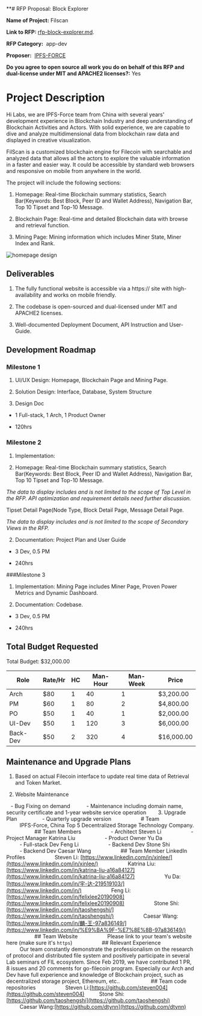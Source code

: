  **# RFP Proposal: Block Explorer
 
 **Name of Project:** Filscan
 
 **Link to RFP:** [rfp-block-explorer.md](https://github.com/filecoin-project/devgrants/blob/master/rfps/rfp-block-explorer.md).
 
 **RFP Category:**  app-dev
 
 **Proposer:**  [IPFS-FORCE](https://github.com/orgs/ipfs-force-community)
 
 **Do you agree to open source all work you do on behalf of this RFP and dual-license under MIT and APACHE2 licenses?:** Yes
 
 # Project Description
 
 Hi Labs, we are IPFS-Force team from China with several years' development experience in Blockchain Industry and deep understanding of Blockchain Activities and Actors. With solid experience, we are capable to dive and analyze multidimensional data from blockchain raw data and displayed in creative visualization.
 
 FilScan is a customized blockchain engine for Filecoin with searchable and analyzed data that allows all the actors to explore the valuable information in a faster and easier way. It could be accessible by standard web browsers and responsive on mobile from anywhere in the world.
 
 The project will include the following sections: 
 
 1. Homepage: Real-time Blockchain summary statistics, Search Bar(Keywords: Best Block, Peer ID and Wallet Address), Navigation Bar, Top 10 Tipset and Top-10 Message.
 
 2. Blockchain Page: Real-time and detailed Blockchain data with browse and retrieval function.
 
 3. Mining Page: Mining information which includes Miner State, Miner Index and Rank.
 
 ![homepage design](https://github.com/ipfs-force-community/devgrants/blob/master/rfp-proposals/home.jpeg)
 
 ## Deliverables
 
 1. The fully functional website is accessible via a https:// site with high-availability and works on mobile friendly. 
 
 2. The codebase is open-sourced and dual-licensed under MIT and APACHE2 licenses.
 
 3. Well-documented Deployment Document, API Instruction and User-Guide.
 
 ## Development Roadmap
 
 ### Milestone 1
 
 1. UI/UX Design: Homepage, Blockchain Page and Mining Page.
 
 2. Solution Design: Interface, Database, System Structure
 
 3. Design Doc
 
 - 1 Full-stack, 1 Arch, 1 Product Owner
 
 - 120hrs
 
 ### Milestone 2
 
 1. Implementation:
 
 1.  Homepage: Real-time Blockchain summary statistics, Search Bar(Keywords: Best Block, Peer ID and Wallet Address), Navigation Bar, Top 10 Tipset and Top-10 Message.
 
 *The data to display includes and is not limited to the scope of Top Level in the RFP. API optimization and requirement details need further discussion.*
 
 Tipset Detail Page(Node Type, Block Detail Page, Message Detail Page.
 
 *The data to display includes and is not limited to the scope of Secondary Views in the RFP.*
 
 2. Documentation: Project Plan and User Guide
 
 - 3 Dev, 0.5 PM
 
 - 240hrs
 
 ###Milestone 3
 
 1. Implementation: Mining Page includes Miner Page, Proven Power Metrics and Dynamic Dashboard.
 
 2. Documentation: Codebase.
 
 - 3 Dev, 0.5 PM
 
 - 240hrs
 
 ## Total Budget Requested
 
 Total Budget: $32,000.00
 
 | Role | Rate/Hr | HC | Man-Hour | Man-Week | Price |
 |-----|---------|----|-----------|-------------|------|
 | Arch | $80 | 1 | 40| 1 | $3,200.00|
 | PM | $60 | 1 | 80| 2| $4,800.00|
 | PO | $50 | 1| 40 | 1 | $2,000.00 |
 | UI-Dev | $50 | 1 | 120 | 3 | $6,000.00 |
 | Back-Dev| $50 | 2 | 320 | 4 | $16,000.00 |
 
 ## Maintenance and Upgrade Plans
 
 1. Based on actual Filecoin interface to update real time data of Retrieval and Token Market.
 
 2. Website Maintenance
 
    - Bug Fixing on demand
    
       - Maintenance including domain name, security certificate and 1-year website service operation
       
 3.  Upgrade Plan
       
          - Quarterly upgrade version
          
          # Team
          
          IPFS-Force, China Top 5 Decentralized Storage Technology Company.
          
          ## Team Members
          
          - Architect Steven Li
          
          - Project Manager Katrina Liu
          
          - Product Owner Yu Da 
          
          - Full-stack Dev Feng Li
          
          - Backend Dev Stone Shi
          
          - Backend Dev Caesar Wang
          
          ## Team Member LinkedIn Profiles
          
          Steven Li: [https://www.linkedin.com/in/xinlee/](https://www.linkedin.com/in/xinlee/)
          
          Katrina Liu: [https://www.linkedin.com/in/katrina-liu-a16a84127](https://www.linkedin.com/in/katrina-liu-a16a84127)
          
          Yu Da: [https://www.linkedin.com/in/宇-达-219519103/](https://www.linkedin.com/in/)
          
          Feng Li: [https://www.linkedin.com/in/felixlee20190908](https://www.linkedin.com/in/felixlee20190908)
          
          Stone Shi: [https://www.linkedin.com/in/taoshengshi/](https://www.linkedin.com/in/taoshengshi/)
          
          Caesar Wang: [https://www.linkedin.com/in/麟-王-97a836149/](https://www.linkedin.com/in/%E9%BA%9F-%E7%8E%8B-97a836149/)
          
          ## Team Website
          
          Please link to your team's website here (make sure it's `https`)
          
          ## Relevant Experience
          
          Our team constantly demonstrate the professionalism on the research of protocol and distributed file system and positively participate in several Lab seminars of FIL ecosystem. Since Feb 2019, we have contributed 1 PR, 8 issues and 20 comments for go-filecoin program. Especially our Arch and Dev have full experience and knowledge of Blockchain project, such as decentralized storage project, Ethereum, etc.. 
          
          ## Team code repositories
          
          Steven Li:[https://github.com/steven004](https://github.com/steven004)
          Stone Shi: [https://github.com/taoshengshi](https://github.com/taoshengshi)
          Caesar Wang:[https://github.com/dtynn](https://github.com/dtynn)
          
